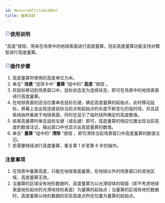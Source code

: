 ```yaml
---
id: MeasureAltitude3DBut
title: 量算高度  
---  
```

### ![](../../img/read.gif)使用说明

“高度”按钮，用来在场景中的地球表面进行高度量算。目前高度量算功能支持对模型进行高度量算。

### ![](../../img/read.gif)操作步骤

1. 高度量算所使用的高度单位为米。
2. 单击“ **场景** ”选项卡中“ **量算** ”组中的“ **高度** ”按钮  。
3. 将鼠标移动到场景窗口中，鼠标状态变为选择状态，即可在场景中的地球表面进行高度量算。
4. 在地球表面的适当位置单击鼠标左键，确定高度量算的起始点，此时移动鼠标，屏幕上会出现连接鼠标当前点和起始点的长度不断变化的临时线，并且这条线始终垂直于地球表面，同时还显示了临时线所确定的高度数值。
5. 结束高量算时单击鼠标左键（或右键）即可，高度量算的相应位置出现当前高度的数值注记，输出窗口中也显示出高度量算的数值。
6. 单击“ **量算** ”组中的“ **清除** ”按钮 ，即可清除当前场景窗口中高度量算的数值注记。
7. 若需要继续进行高度量算，重复第 1 步至第 6 步的操作。

### 注意事项

1. 在场景中量算高度，只能在地球表面量算，在地球以外的场景窗口的其他区域，高度量算无效。
2. 当量算的区域没有地形数据时，高度量算为以光滑球体的球面（即不考虑地球表面地形起伏的光滑地球的表面）为量算的起始点；当量算的区域有地形数据时，高度量算以地形数据的实际高度点所在位置为量算的起始点。





